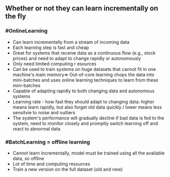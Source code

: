 
## Whether or not they can learn incrementally on the fly
### #OnlineLearning
- Can learn incrementally from a stream of incoming data
- Each learning step is fast and cheap
- Great for systems that receive data as a continuous flow (e.g., stock prices) and need to adapt to change rapidly or autonomously
- Only need limited computing r esources
- Can be used to train systems on huge datasets that cannot fit in one machine's main memory=> Out-of-core learning chops the data into mini-batches and uses online learning techniques to learn from these mini-batches
- Capable of adapting rapidly to both changing data and autonomous systems
- Learning rate - how fast they should adapt to changing data: higher means learn rapidly, but also forget old data quickly / lower means less sensitvie to noise and outliers 
- The system's performance will gradually decline if bad data is fed to the system, need to monitor closely and promptly switch learning off and react to abnormal data
### #BatchLearning  = offline learning
- Cannot learn incrementally, model must be trained using all the available data, so offline
- Lot of time and computing resources
- Train a new version on the full dataset (old and new)
 
